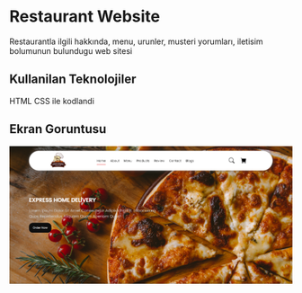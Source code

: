 
<h1> Restaurant Website </h1>
 
 Restaurantla ilgili hakkında, menu, urunler, musteri yorumları, iletisim bolumunun bulundugu web sitesi
 
 <h2> Kullanilan Teknolojiler </h2>
 
 HTML CSS ile kodlandi
 
 <h2> Ekran Goruntusu </h2>

 ![](Screenshot_1.png)
